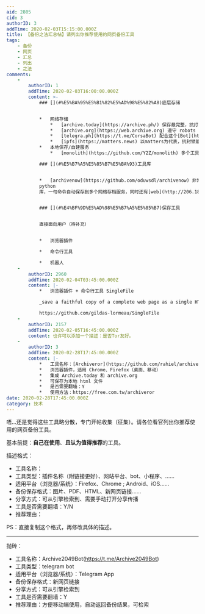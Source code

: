 ```yaml
---
aid: 2805
cid: 3
authorID: 3
addTime: 2020-02-03T15:15:00.000Z
title: 【备份之法汇总帖】请列出你推荐使用的网页备份工具
tags:
    - 备份
    - 网页
    - 汇总
    - 列出
    - 之法
comments:
    -
        authorID: 1
        addTime: 2020-02-03T16:00:00.000Z
        content: >-
            ### [](#%E5%BA%95%E5%B1%82%E5%AD%98%E5%82%A8)底层存储


            *   网络存储
                *   [archive.today](https://archive.ph/) 保存最完整，抗打击能力最强
                *   [archive.org](https://web.archive.org) 遵守 robots 规范，抓取能力有限，无法处理图片懒加载的问题，无法保存微信公号文章图片
                *   [telegra.ph](https://t.me/CorsaBot) 配合这个[Bot](https://t.me/CorsaBot)，够用快捷，只是图片仍然在原服务器，一般情况下问题不大。
                *   [ipfs](https://matters.news) 以matters为代表，抗封锁能力强，但需要人做种（pin），适合热门文章，不适合长期保存。
            *   本地保存/自建服务
                *   [monolith](https://github.com/Y2Z/monolith) 多个工具的底层存储引擎

            ### [](#%E5%B7%A5%E5%85%B7%E5%BA%93)工具库


            *   [archivenow](https://github.com/oduwsdl/archivenow) 非常好用的一个
            python
            库，一句命令自动保存到多个网络存档服务，同时还有[web](http://206.189.252.32:12345/)接口，非常适合做机器人。


            ### [](#%E4%BF%9D%E5%AD%98%E5%B7%A5%E5%85%B7)保存工具


            直接面向用户（待补充）


            *   浏览器插件

            *   命令行工具

            *   机器人
    -
        authorID: 2960
        addTime: 2020-02-04T03:45:00.000Z
        content: |-
            *   浏览器插件 + 命令行工具 SingleFile

            _save a faithful copy of a complete web page as a single HTML file_

            https://github.com/gildas-lormeau/SingleFile
    -
        authorID: 2157
        addTime: 2020-02-05T16:45:00.000Z
        content: 也许可以添加一个描述：是否Tor友好。
    -
        authorID: 3
        addTime: 2020-02-28T17:45:00.000Z
        content: |-
            *   工具名称：[Archiveror](https://github.com/rahiel/archiveror)
            *   浏览器插件，适用 Chrome、Firefox（桌面、移动）
            *   集成 Archive.today 和 archive.org
            *   可保存为本地 html 文件
            *   是否需要翻墙：Y
            *   使用方法：https://free.com.tw/archiveror
date: 2020-02-28T17:45:00.000Z
category: 技术
---
```


唔...还是觉得这些工具略分散，专门开帖收集（征集）。请各位看官列出你推荐使用的网页备份工具。

基本前提：**自己在使用**、**且认为值得推荐**的工具。

描述格式：

*   工具名称：
*   工具类型：插件名称（附链接更好）、网站平台、bot、小程序、......
*   适用平台（浏览器/系统）：Firefox、Chrome ; Android、iOS......
*   备份保存格式：图片、PDF、HTML、新网页链接......
*   分享方式：可从引擎检索到、需要手动打开分享传播
*   工具是否需要翻墙：Y/N
*   推荐理由：

PS：直接复制这个格式，再修改具体的描述。

* * *

抛砖：

*   工具名称：Archive2049Bot(https://t.me/Archive2049Bot)
*   工具类型：telegram bot
*   适用平台（浏览器/系统）：Telegram App
*   备份保存格式：新网页链接
*   分享方式：可从引擎检索到
*   工具是否需要翻墙：Y
*   推荐理由：方便移动端使用，自动返回备份结果，可检索
